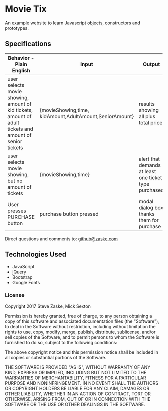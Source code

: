 # Movie Tix
An example website to learn Javascript objects, constructors and prototypes.

## Specifications

|Behavior - Plain English|Input|Output|
|---|---|---|
|user selects movie showing, amount of kid tickets, amount of adult tickets and amount of senior tickets|{movieShowing,time, kidAmount,AdultAmount,SeniorAmount}|results showing all plus total price|
|user selects movie showing, but no amount of tickets|{movieShowing,time}|alert that demands at least one ticket type purchased|
|User presses PURCHASE button|purchase button pressed|modal dialog box thanks them for purchase|



Direct questions and comments to: [github@zaske.com](mailto:github@zaske.com)

## Technologies Used
* JavaScript
* jQuery
* Bootstrap
* Google Fonts

### License
Copyright 2017 Steve Zaske, Mick Sexton

Permission is hereby granted, free of charge, to any person obtaining a copy of this software and associated documentation files (the "Software"), to deal in the Software without restriction, including without limitation the rights to use, copy, modify, merge, publish, distribute, sublicense, and/or sell copies of the Software, and to permit persons to whom the Software is furnished to do so, subject to the following conditions:

The above copyright notice and this permission notice shall be included in all copies or substantial portions of the Software.

THE SOFTWARE IS PROVIDED "AS IS", WITHOUT WARRANTY OF ANY KIND, EXPRESS OR IMPLIED, INCLUDING BUT NOT LIMITED TO THE WARRANTIES OF MERCHANTABILITY, FITNESS FOR A PARTICULAR PURPOSE AND NONINFRINGEMENT. IN NO EVENT SHALL THE AUTHORS OR COPYRIGHT HOLDERS BE LIABLE FOR ANY CLAIM, DAMAGES OR OTHER LIABILITY, WHETHER IN AN ACTION OF CONTRACT, TORT OR OTHERWISE, ARISING FROM, OUT OF OR IN CONNECTION WITH THE SOFTWARE OR THE USE OR OTHER DEALINGS IN THE SOFTWARE.
